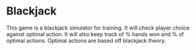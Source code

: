 # Blackjack

This game is a blackjack simulator for training. It will check player choice against optimal action. It will also keep track of % hands won and % of optimal actions. Optimal actions are based off blackjack theory.